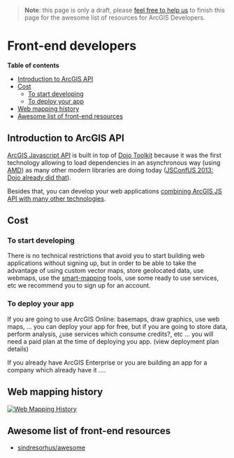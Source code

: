 > **Note**: this page is only a draft, please [feel free to help us](https://github.com/hhkaos/awesome-arcgis#contributions) to finish this page for the awesome list of resources for ArcGIS Developers.

# Front-end developers
<!-- START doctoc generated TOC please keep comment here to allow auto update -->
<!-- DON'T EDIT THIS SECTION, INSTEAD RE-RUN doctoc TO UPDATE -->
**Table of contents**

- [Introduction to ArcGIS API](#introduction-to-arcgis-api)
- [Cost](#cost)
  - [To start developing](#to-start-developing)
  - [To deploy your app](#to-deploy-your-app)
- [Web mapping history](#web-mapping-history)
- [Awesome list of front-end resources](#awesome-list-of-front-end-resources)

<!-- END doctoc generated TOC please keep comment here to allow auto update -->

## Introduction to ArcGIS API
[ArcGIS Javascript API](dojo) is built in top of [Dojo Toolkit](https://dojotoolkit.org/) because it was the first technology allowing to load dependencies in an asynchronous way (using [AMD](https://en.wikipedia.org/wiki/Asynchronous_module_definition)) as many other modern libraries are doing today ([JSConfUS 2013: Dojo already did that](https://www.youtube.com/watch?v=BY0-AI1Sxy0)).

Besides that, you can develop your web applications [combining ArcGIS JS API with many other technologies](technologies).

## Cost
### To start developing
There is no technical restrictions that avoid you to start building web applications without signing up, but in order to be able to take the advantage of using custom vector maps, store geolocated data, use webmaps, use the [smart-mapping](../arcgis/smart-mapping) tools, use some ready to use services, etc we recommend you to sign up for an account.

### To deploy your app
If you are going to use ArcGIS Online: basemaps, draw graphics, use web maps, ... you can deploy your app for free, but if you are going to store data, perform analysis, ¿use services which consume credits?, etc ... you will need a
paid plan at the time of deploying you app. (view deployment plan details)

If you already have ArcGIS Enterprise or you are building an app for a company
which already have it ....

## Web mapping history
[![Web Mapping History](https://docs.google.com/drawings/d/1scUDSXWfFT-4dQXpxveOJSdcQrU_pg0UjUmTeudHU6A/pub?w=1043&h=515)
](https://docs.google.com/drawings/d/1scUDSXWfFT-4dQXpxveOJSdcQrU_pg0UjUmTeudHU6A/edit?usp=sharing)

## Awesome list of front-end resources

* [sindresorhus/awesome](https://github.com/sindresorhus/awesome#front-end-development)
